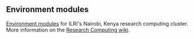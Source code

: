 ## Environment modules
[Environment modules](http://modules.sourceforge.net) for ILRI's Nairobi, Kenya research computing cluster.  More information on the [Research Computing wiki](http://hpc.ilri.cgiar.org).
